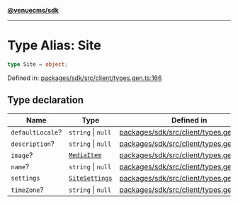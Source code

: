 [**@venuecms/sdk**](../Index.md)

***

# Type Alias: Site

```ts
type Site = object;
```

Defined in: [packages/sdk/src/client/types.gen.ts:166](https://github.com/venuecms/sdk/blob/dbe1bd3b5606b46905e3e9cba86e4c1f6af6def7/packages/sdk/src/client/types.gen.ts#L166)

## Type declaration

| Name | Type | Defined in |
| ------ | ------ | ------ |
| <a id="defaultlocale"></a> `defaultLocale`? | `string` \| `null` | [packages/sdk/src/client/types.gen.ts:169](https://github.com/venuecms/sdk/blob/dbe1bd3b5606b46905e3e9cba86e4c1f6af6def7/packages/sdk/src/client/types.gen.ts#L169) |
| <a id="description"></a> `description`? | `string` \| `null` | [packages/sdk/src/client/types.gen.ts:168](https://github.com/venuecms/sdk/blob/dbe1bd3b5606b46905e3e9cba86e4c1f6af6def7/packages/sdk/src/client/types.gen.ts#L168) |
| <a id="image"></a> `image`? | [`MediaItem`](MediaItem.md) | [packages/sdk/src/client/types.gen.ts:171](https://github.com/venuecms/sdk/blob/dbe1bd3b5606b46905e3e9cba86e4c1f6af6def7/packages/sdk/src/client/types.gen.ts#L171) |
| <a id="name"></a> `name`? | `string` \| `null` | [packages/sdk/src/client/types.gen.ts:167](https://github.com/venuecms/sdk/blob/dbe1bd3b5606b46905e3e9cba86e4c1f6af6def7/packages/sdk/src/client/types.gen.ts#L167) |
| <a id="settings"></a> `settings` | [`SiteSettings`](SiteSettings.md) | [packages/sdk/src/client/types.gen.ts:172](https://github.com/venuecms/sdk/blob/dbe1bd3b5606b46905e3e9cba86e4c1f6af6def7/packages/sdk/src/client/types.gen.ts#L172) |
| <a id="timezone"></a> `timeZone`? | `string` \| `null` | [packages/sdk/src/client/types.gen.ts:170](https://github.com/venuecms/sdk/blob/dbe1bd3b5606b46905e3e9cba86e4c1f6af6def7/packages/sdk/src/client/types.gen.ts#L170) |
